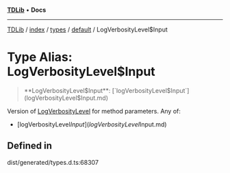 [**TDLib**](../../../../../../README.md) • **Docs**

***

[TDLib](../../../../../../modules.md) / [index](../../../../../README.md) / [types](../../../README.md) / [default](../README.md) / LogVerbosityLevel$Input

# Type Alias: LogVerbosityLevel$Input

> **LogVerbosityLevel$Input**: [`logVerbosityLevel$Input`](logVerbosityLevel$Input.md)

Version of [LogVerbosityLevel](LogVerbosityLevel-1.md) for method parameters.
Any of:
- [logVerbosityLevel$Input](logVerbosityLevel$Input.md)

## Defined in

dist/generated/types.d.ts:68307
